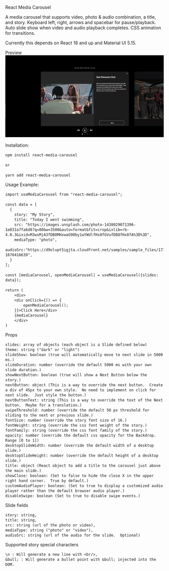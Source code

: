 React Media Carousel

A media carousel that supports video, photo & audio combination, a title, and story.  Keyboard left, right, arrows and spacebar for pause/playback.  Auto slide show when video and audio playback completes.  CSS animation for transitions.

Currently this depends on React 18 and up and Material UI 5.15.

Preview
![preview GIF](https://raw.githubusercontent.com/DanielRenne/react-media-carousel/main/media/React-Media-Carousel.gif)

Installation:

    npm install react-media-carousel

    or
    
    yarn add react-media-carousel

Usage Example:

    import useMediaCarousel from "react-media-carousel";

    const data = [
      {
        story: "My Story",
        title: "Today I went swimming",
        src: "https://images.unsplash.com/photo-1438029071396-1e831a7fa6d8?q=80&w=3500&auto=format&fit=crop&ixlib=rb-4.0.3&ixid=M3wxMjA3fDB8MHxwaG90by1wYWdlfHx8fGVufDB8fHx8fA%3D%3D",
        mediaType: "photo",
        audioSrc:"https://d9olupt5igjta.cloudfront.net/samples/sample_files/171110/2fae439df204976114e6126cca1b7545dbfa9467/mp3/_impact_water.mp3?1670416639",
      }
    ];

    const [mediaCarousel, openMediaCarousel] = useMediaCarousel({slides: data});

    return (
        <div>
        <div onClick={() => {
            openMediaCarousel();
        }}>Click Here</div>
        {mediaCarousel}
        </div>
    )

Props

    slides: array of objects (each object is a Slide defined below)
    theme: string ("dark" or "light")
    slideShow: boolean (true will automatically move to next slide in 5000 ms.)
    slideDuration: number (override the default 5000 ms with your own slide duration.)
    showNextButton: boolean (true will show a Next Button below the story.)
    nextButton: object (This is a way to override the next button.  Create a div of 45px to your own style.  No need to implement on click for next slide.  Just style the button.)
    nextButtonText: string (This is a way to override the text of the Next button.  Maybe for a translation.)
    swipeThreshold: number (override the default 50 px threshold for sliding to the next or previous slide.)
    fontSize: number (override the story font size of 16.)
    fontWeight: string (override the css font weight of the story.)
    fontFamily: string (override the css font family of the story.)
    opacity: number (override the default css opacity for the Backdrop. Range [0 to 1])
    desktopSlideWidth: number (override the default width of a desktop slide.)
    desktopSlideHeight: number (override the default height of a desktop slide.)
    title: object (React object to add a title to the carousel just above the main slide.)
    showClose: boolean: (Set to false to hide the close X in the upper right hand corner.  True by default.)
    customAudioPlayer: boolean: (Set to true to display a customized audio player rather than the default browser audio player.)
    disableSwipe: boolean (Set to true to disable swipe events.)


Slide fields

    story: string,
    title: string,
    src: string (url of the photo or video),
    mediaType: string ("photo" or "video"),
    audioSrc: string (url of the audio for the slide.  Optional)

Supported story special characters

    \n : Will generate a new line with <br/>,
    &bull; : Will generate a bullet point with &bull; injected into the DOM. 